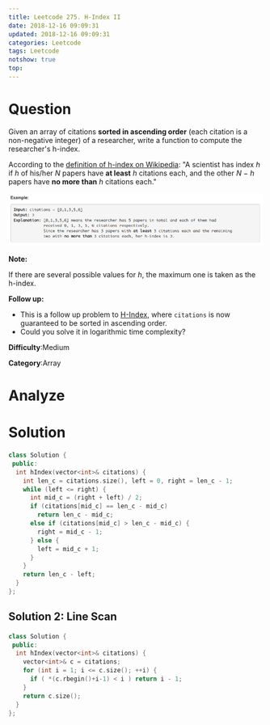 ```yaml
---
title: Leetcode 275. H-Index II
date: 2018-12-16 09:09:31
updated: 2018-12-16 09:09:31
categories: Leetcode
tags: Leetcode
notshow: true
top:
---
```


# Question


Given an array of citations  **sorted in ascending order** (each citation is a non-negative integer) of a researcher, write a function to compute the researcher's h-index.

According to the [definition of h-index on Wikipedia](https://en.wikipedia.org/wiki/H-index): "A scientist has index _h_ if _h_ of his/her _N_ papers have **at least** _h_ citations each, and the other _N − h_ papers have **no more than** _h_ citations each."

![](/images/in-post/2018-12-16-Leetcode-275-H-Index-II/2018-12-17-00-51-50.png)

**Note:**

If there are several possible values for _h_, the maximum one is taken as the h-index.

**Follow up:**

- This is a follow up problem to [H-Index](https://leetcode.com/problems/h-index/description/), where  `citations`  is now guaranteed to be sorted in ascending order.
- Could you solve it in logarithmic time complexity?

**Difficulty**:Medium

**Category**:Array

<!-- more -->

# Analyze

# Solution

```cpp
class Solution {
 public:
  int hIndex(vector<int>& citations) {
    int len_c = citations.size(), left = 0, right = len_c - 1;
    while (left <= right) {
      int mid_c = (right + left) / 2;
      if (citations[mid_c] == len_c - mid_c)
        return len_c - mid_c;
      else if (citations[mid_c] > len_c - mid_c) {
        right = mid_c - 1;
      } else {
        left = mid_c + 1;
      }
    }
    return len_c - left;
  }
};

```

## Solution 2: Line Scan

```cpp
class Solution {
 public:
  int hIndex(vector<int>& citations) {
    vector<int>& c = citations; 
    for (int i = 1; i <= c.size(); ++i) {
      if ( *(c.rbegin()+i-1) < i ) return i - 1;
    }
    return c.size();
  }
};
```


<!-- TODO:
Spend more time to resolve this questions.
 -->